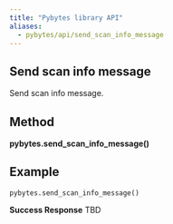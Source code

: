 ```yaml
---
title: "Pybytes library API"
aliases:
  - pybytes/api/send_scan_info_message
---
```


**Send scan info message**
----
  Send scan info message.

**Method**
----
**pybytes.send_scan_info_message()**

**Example**
----
`pybytes.send_scan_info_message()`

**Success Response**
TBD
